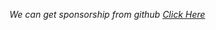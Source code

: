 <i>We can get sponsorship from github <a href='https://github.com/users/sreenivasuluummadi/sponsors/waitlist' target='_blank'>Click Here</a></i>  
